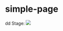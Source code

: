 # simple-page
<p>
dd
Stage: <img src="http://localhost:8083/app/rest/builds/buildType:(id:SimplePage_BuildStage)/statusIcon">
</p>
